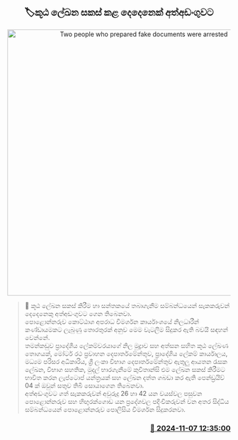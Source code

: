 <p align='center'><b><h2 align='center' title='Two people who prepared fake documents were arrested'>🏷කූඨ ලේඛන සකස් කළ දෙදෙනෙක් අත්අඩංගුවට</h2></b></p>
<p align='center'><img src='https://helakuru.sgp1.cdn.digitaloceanspaces.com/esana/images/lib/arrested2[1].jpg' width='600' alt='Two people who prepared fake documents were arrested'></p>

>📝 කූඨ ලේඛන සකස් කිරීම හා සන්තකයේ තබාගැනීම සම්බන්ධයෙන් සැකකරුවන් දෙදෙනෙකු අත්අඩංගුවට ගෙන තිබෙනවා.<br>පොළොන්නරුව කොට්ඨාශ අපරා‍ධ විමර්ශන කාර්යාංශයේ නිලධාරීන් කණ්ඩායමකට ලැබුණු තොරතුරක් අනුව මෙම වැටලීම සිදුකර ඇති බවයි සඳහන් වෙන්නේ.<br>තමන්කඩුව ප්‍රාදේශීය ලේකම්වරයාගේ නිල මුද්‍රාව සහ අත්සන සහිත කූඨ ලේඛණ තොගයක්, මෝටර් රථ ප්‍රවාහන දෙපාර්තමේන්තුව, ප්‍රාදේශිය ලේකම් කාර්යාලය, මධ්‍යම පරිසර අධිකාරිය, ශ්‍රී ලංකා විභාග දෙපාර්තමේන්තුව ඇතුලු ආයතන රැසක ලේඛන, විභාග සහතික, මුදල් භාරගැනීමේ කුවිතාන්සි එම ලේඛන සකස් කිරීමට භාවිත කරන ලැප්ටොප් යන්ත්‍රයක් සහ ලේඛ​න දත්ත ගබඩා කර ඇති පෙන්ඩ්‍රයිව් 04 ක් ඔවුන් සතුව තිබී සොයාගෙන තිබෙනවා.<br>​අත්අඩංගුවට ගත් සැකකරුවන් අවුරුදු 26 හා 42 යන වයස්වල පසුවන පොළොන්නරුව සහ හිඟුරක්ගොඩ යන ප්‍රදේශවල පදිංචිකරුවන් වන අතර සිද්ධිය සම්බන්ධයෙන් පොළොන්නරුව පොලිසිය විමර්ශන සිදුකරනවා.<br>

<h3 align='right'><a href='https://www.helakuru.lk/esana/p/104834/'>📅 2024-11-07 12:35:00</a></h3>
